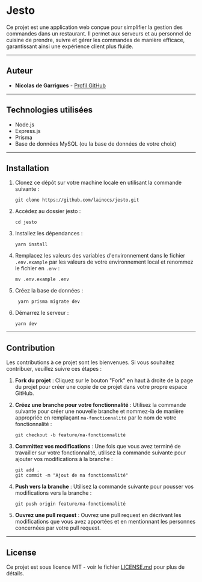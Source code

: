 # Jesto

Ce projet est une application web conçue pour simplifier la gestion des commandes dans un restaurant. Il permet aux serveurs et au personnel de cuisine de prendre, suivre et gérer les commandes de manière efficace, garantissant ainsi une expérience client plus fluide.

---
## Auteur

- **Nicolas de Garrigues** - [Profil GitHub](https://github.com/lainocs)

---
## Technologies utilisées

- Node.js
- Express.js
- Prisma
- Base de données MySQL (ou la base de données de votre choix)
---
## Installation

1. Clonez ce dépôt sur votre machine locale en utilisant la commande suivante :
   ```shell
   git clone https://github.com/lainocs/jesto.git
    ```
2. Accédez au dossier jesto :
   ```shell
   cd jesto
   ```
3. Installez les dépendances :
   ```shell
   yarn install
   ```
4. Remplacez les valeurs des variables d'environnement dans le fichier `.env.example` par les valeurs de votre environnement local et renommez le fichier en `.env` :
   ```shell
   mv .env.example .env
   ```
5. Créez la base de données :
   ```shell
    yarn prisma migrate dev
    ```
6. Démarrez le serveur :
    ```shell
    yarn dev
    ```
---
## Contribution

Les contributions à ce projet sont les bienvenues. Si vous souhaitez contribuer, veuillez suivre ces étapes :

1. **Fork du projet** : Cliquez sur le bouton "Fork" en haut à droite de la page du projet pour créer une copie de ce projet dans votre propre espace GitHub.

2. **Créez une branche pour votre fonctionnalité** : Utilisez la commande suivante pour créer une nouvelle branche et nommez-la de manière appropriée en remplaçant `ma-fonctionnalité` par le nom de votre fonctionnalité :
   ```shell
   git checkout -b feature/ma-fonctionnalité
    ```

3. **Committez vos modifications** : Une fois que vous avez terminé de travailler sur votre fonctionnalité, utilisez la commande suivante pour ajouter vos modifications à la branche :
   ```shell
   git add .
   git commit -m "Ajout de ma fonctionnalité"
    ```

4. **Push vers la branche** : Utilisez la commande suivante pour pousser vos modifications vers la branche :
    ```shell
    git push origin feature/ma-fonctionnalité
     ```

5. **Ouvrez une pull request** : Ouvrez une pull request en décrivant les modifications que vous avez apportées et en mentionnant les personnes concernées par votre pull request.

---

## License

Ce projet est sous licence MIT - voir le fichier [LICENSE.md](LICENSE.md) pour plus de détails.
